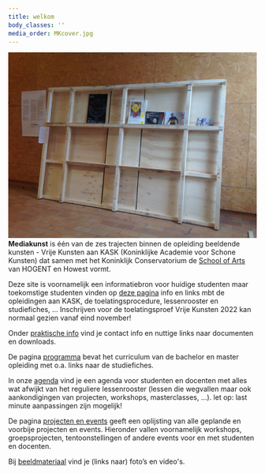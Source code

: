 ```yaml
---
title: welkom
body_classes: ''
media_order: MKcover.jpg
---
```


![MKcover](MKcover.jpg "MKcover")**Mediakunst** is één van de zes trajecten binnen de opleiding beeldende kunsten - Vrije Kunsten aan KASK (Koninklijke Academie voor Schone Kunsten) dat samen met het Koninklijk Conservatorium de [School of Arts](https://www.schoolofartsgent.be/) van HOGENT en Howest vormt.

Deze site is voornamelijk een informatiebron voor huidige studenten maar toekomstige studenten vinden op [deze pagina](kandidaatstudenten) info en links mbt de opleidingen aan KASK, de toelatingsprocedure, lessenrooster en studiefiches, ... Inschrijven voor de toelatingsproef Vrije Kunsten 2022 kan normaal gezien vanaf eind november!

Onder [praktische info](../praktische_info) vind je contact info en nuttige links naar documenten en downloads. <!--[covid](covid) is een infopagina over studeren aan KASK in tijden van COVID-19. Je vind hier o.a. de geldende maatregelen voor de praktijk in het atelier mediakunst.-->

De pagina [programma](../programma) bevat het curriculum van de bachelor en master opleiding met o.a. links naar de studiefiches.

In onze [agenda](../agenda) vind je een agenda voor studenten en docenten met alles wat afwijkt van het reguliere lessenrooster (lessen die wegvallen maar ook aankondigingen van projecten, workshops, masterclasses, …). let op: last minute aanpassingen zijn mogelijk!

De pagina [projecten en events](../projecten_en_events) geeft een oplijsting van alle geplande en voorbije projecten en events. Hieronder vallen voornamelijk workshops, groepsprojecten, tentoonstellingen of andere events voor en met studenten en docenten.   

Bij [beeldmateriaal](../beeldmateriaal) vind je (links naar) foto’s en video's.
